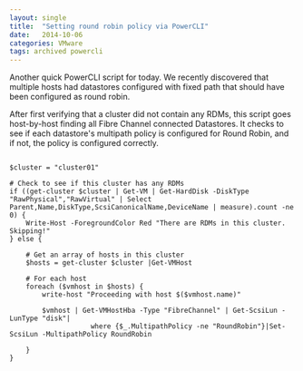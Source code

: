 ```yaml
---
layout: single
title:  "Setting round robin policy via PowerCLI"
date:   2014-10-06
categories: VMware
tags: archived powercli
---
```

Another quick PowerCLI script for today. We recently discovered that multiple hosts had datastores configured with fixed path that should have been configured as round robin.

After first verifying that a cluster did not contain any RDMs, this script goes host-by-host finding all Fibre Channel connected Datastores. It checks to see if each datastore's multipath policy is configured for Round Robin, and if not, the policy is configured correctly.

```language-powercli

$cluster = "cluster01"

# Check to see if this cluster has any RDMs
if ((get-cluster $cluster | Get-VM | Get-HardDisk -DiskType "RawPhysical","RawVirtual" | Select Parent,Name,DiskType,ScsiCanonicalName,DeviceName | measure).count -ne 0) {
    Write-Host -ForegroundColor Red "There are RDMs in this cluster. Skipping!"
} else {

    # Get an array of hosts in this cluster
    $hosts = get-cluster $cluster |Get-VMHost

    # For each host
    foreach ($vmhost in $hosts) {
        write-host "Proceeding with host $($vmhost.name)"

        $vmhost | Get-VMHostHba -Type "FibreChannel" | Get-ScsiLun -LunType "disk"|
                    where {$_.MultipathPolicy -ne "RoundRobin"}|Set-ScsiLun -MultipathPolicy RoundRobin

    }
}
```